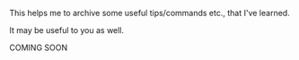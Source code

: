 This helps me to archive some useful tips/commands etc., that I've learned.

It may be useful to you as well.

COMING SOON
